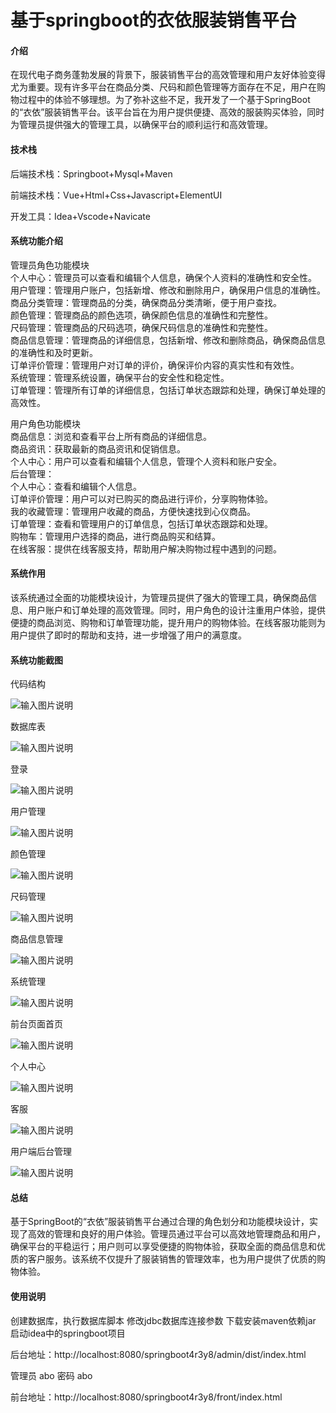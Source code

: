 # 基于springboot的衣依服装销售平台

#### 介绍

在现代电子商务蓬勃发展的背景下，服装销售平台的高效管理和用户友好体验变得尤为重要。现有许多平台在商品分类、尺码和颜色管理等方面存在不足，用户在购物过程中的体验不够理想。为了弥补这些不足，我开发了一个基于SpringBoot的“衣依”服装销售平台。该平台旨在为用户提供便捷、高效的服装购买体验，同时为管理员提供强大的管理工具，以确保平台的顺利运行和高效管理。

#### 技术栈

后端技术栈：Springboot+Mysql+Maven

前端技术栈：Vue+Html+Css+Javascript+ElementUI

开发工具：Idea+Vscode+Navicate

#### 系统功能介绍

管理员角色功能模块  
个人中心：管理员可以查看和编辑个人信息，确保个人资料的准确性和安全性。  
用户管理：管理用户账户，包括新增、修改和删除用户，确保用户信息的准确性。  
商品分类管理：管理商品的分类，确保商品分类清晰，便于用户查找。  
颜色管理：管理商品的颜色选项，确保颜色信息的准确性和完整性。  
尺码管理：管理商品的尺码选项，确保尺码信息的准确性和完整性。  
商品信息管理：管理商品的详细信息，包括新增、修改和删除商品，确保商品信息的准确性和及时更新。  
订单评价管理：管理用户对订单的评价，确保评价内容的真实性和有效性。  
系统管理：管理系统设置，确保平台的安全性和稳定性。  
订单管理：管理所有订单的详细信息，包括订单状态跟踪和处理，确保订单处理的高效性。  

用户角色功能模块  
商品信息：浏览和查看平台上所有商品的详细信息。  
商品资讯：获取最新的商品资讯和促销信息。  
个人中心：用户可以查看和编辑个人信息，管理个人资料和账户安全。  
后台管理：  
个人中心：查看和编辑个人信息。  
订单评价管理：用户可以对已购买的商品进行评价，分享购物体验。  
我的收藏管理：管理用户收藏的商品，方便快速找到心仪商品。  
订单管理：查看和管理用户的订单信息，包括订单状态跟踪和处理。  
购物车：管理用户选择的商品，进行商品购买和结算。  
在线客服：提供在线客服支持，帮助用户解决购物过程中遇到的问题。  

#### 系统作用

该系统通过全面的功能模块设计，为管理员提供了强大的管理工具，确保商品信息、用户账户和订单处理的高效管理。同时，用户角色的设计注重用户体验，提供便捷的商品浏览、购物和订单管理功能，提升用户的购物体验。在线客服功能则为用户提供了即时的帮助和支持，进一步增强了用户的满意度。

#### 系统功能截图

代码结构

![输入图片说明](images/985dcf2dbfdd613188b1f86a8c842ad.png)

数据库表

![输入图片说明](images/7d3bd220106aef11428461bf5ac5d4e.png)

登录

![输入图片说明](images/0a6215f516f9ace77ce817661115850.png)

用户管理

![输入图片说明](images/1cb45176eb85590ec1d5cec05d80ca2.png)

颜色管理

![输入图片说明](images/6cd06c546cdabece9465978f877902b.png)

尺码管理

![输入图片说明](images/8e5dd009796bf3635d86408fd0c97b4.png)

商品信息管理

![输入图片说明](images/6f82e16b7a5c13aa5e6cb72cf85c929.png)

系统管理

![输入图片说明](images/9bc75d31695478453c464ebff37073e.png)

前台页面首页

![输入图片说明](images/61c28a25377ce7afdce4246b3d728b5.png)

个人中心

![输入图片说明](images/3d63d0481856054077d5d913e667b4c.png)

客服

![输入图片说明](images/0e1ac3aa2c5df8e3876a9831653dd6d.png)

用户端后台管理

![输入图片说明](images/419edccc4bd3fdc5c572af37a9d14d2.png)

#### 总结

基于SpringBoot的“衣依”服装销售平台通过合理的角色划分和功能模块设计，实现了高效的管理和良好的用户体验。管理员通过平台可以高效地管理商品和用户，确保平台的平稳运行；用户则可以享受便捷的购物体验，获取全面的商品信息和优质的客户服务。该系统不仅提升了服装销售的管理效率，也为用户提供了优质的购物体验。

#### 使用说明

创建数据库，执行数据库脚本 修改jdbc数据库连接参数 下载安装maven依赖jar 启动idea中的springboot项目

后台地址：http://localhost:8080/springboot4r3y8/admin/dist/index.html

管理员  abo 密码 abo

前台地址：http://localhost:8080/springboot4r3y8/front/index.html
